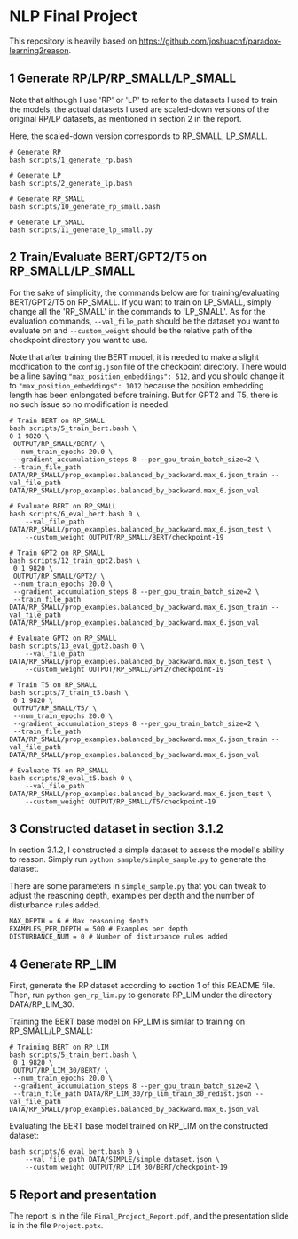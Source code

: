 # NLP Final Project

This repository is heavily based on https://github.com/joshuacnf/paradox-learning2reason.

## 1 Generate RP/LP/RP_SMALL/LP_SMALL

Note that although I use 'RP' or 'LP' to refer to the datasets I used to train the models, the actual datasets I used are scaled-down versions of the original RP/LP datasets, as mentioned in section 2 in the report.

Here, the scaled-down version corresponds to RP_SMALL, LP_SMALL.

```
# Generate RP
bash scripts/1_generate_rp.bash

# Generate LP
bash scripts/2_generate_lp.bash

# Generate RP_SMALL
bash scripts/10_generate_rp_small.bash

# Generate LP_SMALL
bash scripts/11_generate_lp_small.py
```

## 2 Train/Evaluate BERT/GPT2/T5 on RP_SMALL/LP_SMALL

For the sake of simplicity, the commands below are for training/evaluating BERT/GPT2/T5 on RP_SMALL. If you want to train on LP_SMALL, simply change all the 'RP_SMALL' in the commands to 'LP_SMALL'. As for the evaluation commands, ```--val_file_path``` should be the dataset you want to evaluate on and ```--custom_weight``` should be the relative path of the checkpoint directory you want to use.

Note that after training the BERT model, it is needed to make a slight modfication to the ```config.json``` file of the checkpoint directory. There would be a line saying ```"max_position_embeddings": 512```, and you should change it to ```"max_position_embeddings": 1012``` because the position embedding length has been enlongated before training. But for GPT2 and T5, there is no such issue so no modification is needed.

```
# Train BERT on RP_SMALL
bash scripts/5_train_bert.bash \
0 1 9820 \
 OUTPUT/RP_SMALL/BERT/ \
 --num_train_epochs 20.0 \
 --gradient_accumulation_steps 8 --per_gpu_train_batch_size=2 \
 --train_file_path DATA/RP_SMALL/prop_examples.balanced_by_backward.max_6.json_train --val_file_path DATA/RP_SMALL/prop_examples.balanced_by_backward.max_6.json_val

# Evaluate BERT on RP_SMALL
bash scripts/6_eval_bert.bash 0 \
    --val_file_path DATA/RP_SMALL/prop_examples.balanced_by_backward.max_6.json_test \
    --custom_weight OUTPUT/RP_SMALL/BERT/checkpoint-19

# Train GPT2 on RP_SMALL
bash scripts/12_train_gpt2.bash \
 0 1 9820 \
 OUTPUT/RP_SMALL/GPT2/ \
 --num_train_epochs 20.0 \
 --gradient_accumulation_steps 8 --per_gpu_train_batch_size=2 \
 --train_file_path DATA/RP_SMALL/prop_examples.balanced_by_backward.max_6.json_train --val_file_path DATA/RP_SMALL/prop_examples.balanced_by_backward.max_6.json_val

# Evaluate GPT2 on RP_SMALL
bash scripts/13_eval_gpt2.bash 0 \
    --val_file_path DATA/RP_SMALL/prop_examples.balanced_by_backward.max_6.json_test \
    --custom_weight OUTPUT/RP_SMALL/GPT2/checkpoint-19

# Train T5 on RP_SMALL
bash scripts/7_train_t5.bash \
 0 1 9820 \
 OUTPUT/RP_SMALL/T5/ \
 --num_train_epochs 20.0 \
 --gradient_accumulation_steps 8 --per_gpu_train_batch_size=2 \
 --train_file_path DATA/RP_SMALL/prop_examples.balanced_by_backward.max_6.json_train --val_file_path DATA/RP_SMALL/prop_examples.balanced_by_backward.max_6.json_val

# Evaluate T5 on RP_SMALL
bash scripts/8_eval_t5.bash 0 \
    --val_file_path DATA/RP_SMALL/prop_examples.balanced_by_backward.max_6.json_test \
    --custom_weight OUTPUT/RP_SMALL/T5/checkpoint-19
```

## 3 Constructed dataset in section 3.1.2

In section 3.1.2, I constructed a simple dataset to assess the model's ability to reason. Simply run ```python sample/simple_sample.py``` to generate the dataset.

There are some parameters in ```simple_sample.py``` that you can tweak to adjust the reasoning depth, examples per depth and the number of disturbance rules added.

```
MAX_DEPTH = 6 # Max reasoning depth
EXAMPLES_PER_DEPTH = 500 # Examples per depth
DISTURBANCE_NUM = 0 # Number of disturbance rules added
```

## 4 Generate RP_LIM

First, generate the RP dataset according to section 1 of this README file. Then, run ```python gen_rp_lim.py``` to generate RP_LIM under the directory DATA/RP_LIM_30.

Training the BERT base model on RP_LIM is similar to training on RP_SMALL/LP_SMALL:

```
# Training BERT on RP_LIM
bash scripts/5_train_bert.bash \
 0 1 9820 \
 OUTPUT/RP_LIM_30/BERT/ \
 --num_train_epochs 20.0 \
 --gradient_accumulation_steps 8 --per_gpu_train_batch_size=2 \
 --train_file_path DATA/RP_LIM_30/rp_lim_train_30_redist.json --val_file_path DATA/RP_SMALL/prop_examples.balanced_by_backward.max_6.json_val
```

Evaluating the BERT base model trained on RP_LIM on the constructed dataset:

```
bash scripts/6_eval_bert.bash 0 \
    --val_file_path DATA/SIMPLE/simple_dataset.json \
    --custom_weight OUTPUT/RP_LIM_30/BERT/checkpoint-19
```

## 5 Report and presentation

The report is in the file `Final_Project_Report.pdf`, and the presentation slide is in the file `Project.pptx`.
